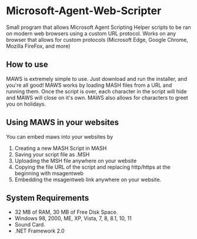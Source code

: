 # Microsoft-Agent-Web-Scripter
Small program that allows Microsoft Agent Scripting Helper scripts to be ran on modern web browsers using a custom URL protocol. Works on any browser that allows for custom protocols (Microsoft Edge, Google Chrome, Mozilla FireFox, and more)

## How to use
MAWS is extremely simple to use. Just download and run the installer, and you're all good! MAWS works by loading MASH files from a URL and running them. Once the script is over, each character in the script will hide and MAWS will close on it's own. MAWS also allows for characters to greet you on holidays. 
## Using MAWS in your websites
You can embed maws into your websites by 
1. Creating a new MASH Script in MASH
2. Saving your script file as .MSH
3. Uploading the MSH file anywhere on your website
4. Copying the file URL of the script and replacing http/https at the beginning with msagentweb
5. Embedding the msagentweb link anywhere on your website.
## System Requirements
- 32 MB of RAM, 30 MB of Free Disk Space.
- Windows 98, 2000, ME, XP, Vista, 7, 8, 8.1, 10, 11
- Sound Card.
- .NET Framework 2.0
